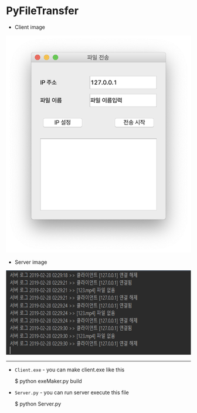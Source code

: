 PyFileTransfer
=============

* Client image

![Alt text](./images/mac_client.PNG)

* Server image
<img width="650" height="230" src="./images/server.PNG">
</img>

-------------
* `Client.exe` - you can make client.exe like this
    
    $ python exeMaker.py build
    
* `Server.py` - you can run server execute this file
    
    $ python Server.py

